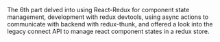 The 6th part delved into using React-Redux for component state management, development with redux devtools, using async actions to communicate with backend with redux-thunk, and offered a look into the legacy connect API to manage react component states in a redux store.
